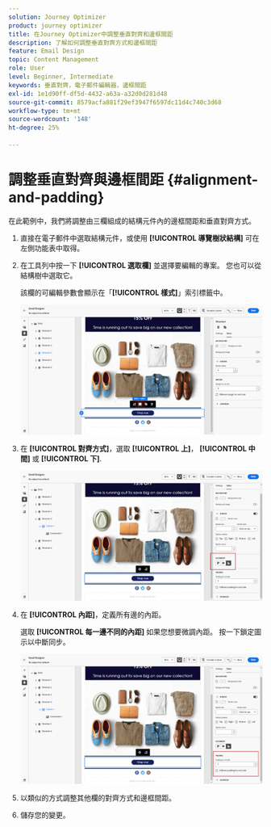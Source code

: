 ```yaml
---
solution: Journey Optimizer
product: journey optimizer
title: 在Journey Optimizer中調整垂直對齊和邊框間距
description: 了解如何調整垂直對齊方式和邊框間距
feature: Email Design
topic: Content Management
role: User
level: Beginner, Intermediate
keywords: 垂直對齊，電子郵件編輯器，邊框間距
exl-id: 1e1d90ff-df5d-4432-a63a-a32d0d281d48
source-git-commit: 8579acfa881f29ef3947f6597dc11d4c740c3d68
workflow-type: tm+mt
source-wordcount: '148'
ht-degree: 25%

---
```


# 調整垂直對齊與邊框間距 {#alignment-and-padding}

在此範例中，我們將調整由三欄組成的結構元件內的邊框間距和垂直對齊方式。

1. 直接在電子郵件中選取結構元件，或使用 **[!UICONTROL 導覽樹狀結構]** 可在左側功能表中取得。

1. 在工具列中按一下 **[!UICONTROL 選取欄]** 並選擇要編輯的專案。 您也可以從結構樹中選取它。

   該欄的可編輯參數會顯示在「**[!UICONTROL 樣式]**」索引標籤中。

   ![](assets/alignment_2.png)

1. 在 **[!UICONTROL 對齊方式]**，選取 **[!UICONTROL 上]**， **[!UICONTROL 中間]** 或 **[!UICONTROL 下]**.

   ![](assets/alignment_3.png)

1. 在 **[!UICONTROL 內距]**，定義所有邊的內距。

   選取 **[!UICONTROL 每一邊不同的內距]** 如果您想要微調內距。 按一下鎖定圖示以中斷同步。

   ![](assets/alignment_4.png)

1. 以類似的方式調整其他欄的對齊方式和邊框間距。

1. 儲存您的變更。
